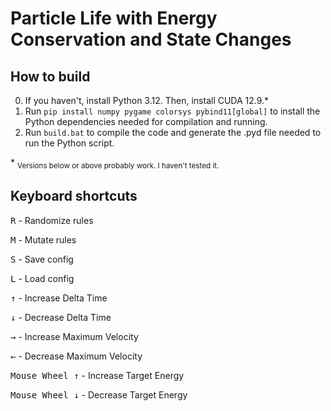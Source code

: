 # Particle Life with Energy Conservation and State Changes

## How to build

0. If you haven't, install Python 3.12. Then, install CUDA 12.9.\*
1. Run `pip install numpy pygame colorsys pybind11[global]` to install the Python dependencies needed for compilation and running.
2. Run `build.bat` to compile the code and generate the .pyd file needed to run the Python script.

\* <sub>Versions below or above probably work. I haven't tested it.</sub>

## Keyboard shortcuts

<kbd>R</kbd> - Randomize rules

<kbd>M</kbd> - Mutate rules

<kbd>S</kbd> - Save config

<kbd>L</kbd> - Load config

<kbd>↑</kbd> - Increase Delta Time

<kbd>↓</kbd> - Decrease Delta Time

<kbd>→</kbd> - Increase Maximum Velocity

<kbd>←</kbd> - Decrease Maximum Velocity

<kbd>Mouse Wheel ↑</kbd> - Increase Target Energy

<kbd>Mouse Wheel ↓</kbd> - Decrease Target Energy
